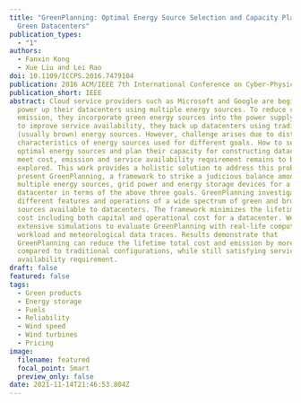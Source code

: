 ```yaml
---
title: "GreenPlanning: Optimal Energy Source Selection and Capacity Planning for
  Green Datacenters"
publication_types:
  - "1"
authors:
  - Fanxin Kong
  - Xue Liu and Lei Rao
doi: 10.1109/ICCPS.2016.7479104
publication: 2016 ACM/IEEE 7th International Conference on Cyber-Physical Systems (ICCPS)
publication_short: IEEE
abstract: Cloud service providers such as Microsoft and Google are beginning to
  power up their datacenters using multiple energy sources. To reduce cost and
  emission, they incorporate green energy sources into the power supply, while
  to improve service availability, they back up datacenters using traditional
  (usually brown) energy sources. However, challenge arises due to distinct
  characteristics of energy sources used for different goals. How to select
  optimal energy sources and plan their capacity for constructing datacenters to
  meet cost, emission and service availability requirement remains to be fully
  explored. This work provides a holistic solution to address this problem. We
  present GreenPlanning, a framework to strike a judicious balance among
  multiple energy sources, grid power and energy storage devices for a
  datacenter in terms of the above three goals. GreenPlanning investigates
  different features and operations of a wide spectrum of green and brown energy
  sources available to datacenters. The framework minimizes the lifetime total
  cost including both capital and operational cost for a datacenter. We conduct
  extensive simulations to evaluate GreenPlanning with real-life computational
  workload and meteorological data traces. Results demonstrate that
  GreenPlanning can reduce the lifetime total cost and emission by more than 50%
  compared to traditional configurations, while still satisfying service
  availability requirement.
draft: false
featured: false
tags:
  - Green products
  - Energy storage
  - Fuels
  - Reliability
  - Wind speed
  - Wind turbines
  - Pricing
image:
  filename: featured
  focal_point: Smart
  preview_only: false
date: 2021-11-14T21:46:53.804Z
---
```

